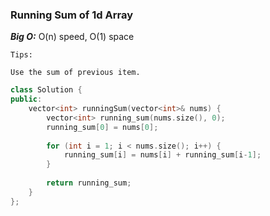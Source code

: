 
### **Running Sum of 1d Array**

***Big O:*** O(n) speed, O(1) space
```
Tips: 

Use the sum of previous item.
```
```c++
class Solution {
public:
    vector<int> runningSum(vector<int>& nums) {
        vector<int> running_sum(nums.size(), 0);
        running_sum[0] = nums[0];
        
        for (int i = 1; i < nums.size(); i++) {
            running_sum[i] = nums[i] + running_sum[i-1];
        }
        
        return running_sum;
    }
};